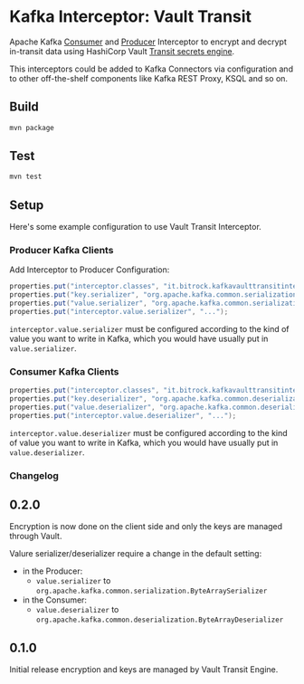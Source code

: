 # Kafka Interceptor: Vault Transit

Apache Kafka [Consumer](https://kafka.apache.org/25/javadoc/org/apache/kafka/clients/consumer/ConsumerInterceptor.html)
and
[Producer](https://kafka.apache.org/25/javadoc/org/apache/kafka/clients/producer/ProducerInterceptor.html)
Interceptor to encrypt and decrypt in-transit data using HashiCorp Vault [Transit secrets engine](https://www.vaultproject.io/docs/secrets/transit).

This interceptors could be added to Kafka Connectors via configuration and to other off-the-shelf components like Kafka REST Proxy, KSQL and so on.

## Build

```bash
mvn package
```

## Test

```bash
mvn test
```

## Setup

Here's some example configuration to use Vault Transit Interceptor.

### Producer Kafka Clients

Add Interceptor to Producer Configuration:

```java
properties.put("interceptor.classes", "it.bitrock.kafkavaulttransitinterceptor.EncryptingProducerInterceptor");
properties.put("key.serializer", "org.apache.kafka.common.serialization.StringSerializer");
properties.put("value.serializer", "org.apache.kafka.common.serialization.StringSerializer");
properties.put("interceptor.value.serializer", "...");
```

`interceptor.value.serializer` must be configured according to the kind of value you want to write in Kafka, which you would have usually put in `value.serializer`.

### Consumer Kafka Clients

```java
properties.put("interceptor.classes", "it.bitrock.kafkavaulttransitinterceptor.DecryptingConsumerInterceptor");
properties.put("key.deserializer", "org.apache.kafka.common.deserialization.StringDeserializer");
properties.put("value.deserializer", "org.apache.kafka.common.deserialization.StringDeserializer");
properties.put("interceptor.value.deserializer", "...");
```

`interceptor.value.deserializer` must be configured according to the kind of value you want to write in Kafka, which you would have usually put in `value.deserializer`.

### Changelog

## 0.2.0

Encryption is now done on the client side and only the keys are managed through Vault.

Valure serializer/deserializer require a change in the default setting:

- in the Producer:
  - `value.serializer` to `org.apache.kafka.common.serialization.ByteArraySerializer`
- in the Consumer:
  - `value.deserializer` to `org.apache.kafka.common.deserialization.ByteArrayDeserializer`

## 0.1.0

Initial release encryption and keys are managed by Vault Transit Engine.
